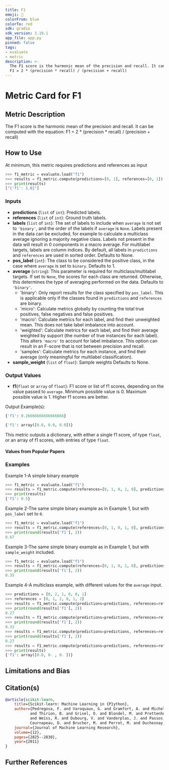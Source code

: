 ```yaml
---
title: F1
emoji: 🤗 
colorFrom: blue
colorTo: red
sdk: gradio
sdk_version: 3.19.1
app_file: app.py
pinned: false
tags:
- evaluate
- metric
description: >-
  The F1 score is the harmonic mean of the precision and recall. It can be computed with the equation:
  F1 = 2 * (precision * recall) / (precision + recall)
---
```


# Metric Card for F1


## Metric Description

The F1 score is the harmonic mean of the precision and recall. It can be computed with the equation:
F1 = 2 * (precision * recall) / (precision + recall)


## How to Use

At minimum, this metric requires predictions and references as input

```python
>>> f1_metric = evaluate.load("f1")
>>> results = f1_metric.compute(predictions=[0, 1], references=[0, 1])
>>> print(results)
["{'f1': 1.0}"]
```


### Inputs
- **predictions** (`list` of `int`): Predicted labels.
- **references** (`list` of `int`): Ground truth labels.
- **labels** (`list` of `int`): The set of labels to include when `average` is not set to `'binary'`, and the order of the labels if `average` is `None`. Labels present in the data can be excluded, for example to calculate a multiclass average ignoring a majority negative class. Labels not present in the data will result in 0 components in a macro average. For multilabel targets, labels are column indices. By default, all labels in `predictions` and `references` are used in sorted order. Defaults to None.
- **pos_label** (`int`): The class to be considered the positive class, in the case where `average` is set to `binary`. Defaults to 1.
- **average** (`string`): This parameter is required for multiclass/multilabel targets. If set to `None`, the scores for each class are returned. Otherwise, this determines the type of averaging performed on the data. Defaults to `'binary'`.
    - 'binary': Only report results for the class specified by `pos_label`. This is applicable only if the classes found in `predictions` and `references` are binary.
    - 'micro': Calculate metrics globally by counting the total true positives, false negatives and false positives.
    - 'macro': Calculate metrics for each label, and find their unweighted mean. This does not take label imbalance into account.
    - 'weighted': Calculate metrics for each label, and find their average weighted by support (the number of true instances for each label). This alters `'macro'` to account for label imbalance. This option can result in an F-score that is not between precision and recall.
    - 'samples': Calculate metrics for each instance, and find their average (only meaningful for multilabel classification).
- **sample_weight** (`list` of `float`): Sample weights Defaults to None.


### Output Values
- **f1**(`float` or `array` of `float`): F1 score or list of f1 scores, depending on the value passed to `average`. Minimum possible value is 0. Maximum possible value is 1. Higher f1 scores are better.

Output Example(s):
```python
{'f1': 0.26666666666666666}
```
```python
{'f1': array([0.8, 0.0, 0.0])}
```

This metric outputs a dictionary, with either a single f1 score, of type `float`, or an array of f1 scores, with entries of type `float`.


#### Values from Popular Papers




### Examples

Example 1-A simple binary example
```python
>>> f1_metric = evaluate.load("f1")
>>> results = f1_metric.compute(references=[0, 1, 0, 1, 0], predictions=[0, 0, 1, 1, 0])
>>> print(results)
{'f1': 0.5}
```

Example 2-The same simple binary example as in Example 1, but with `pos_label` set to `0`.
```python
>>> f1_metric = evaluate.load("f1")
>>> results = f1_metric.compute(references=[0, 1, 0, 1, 0], predictions=[0, 0, 1, 1, 0], pos_label=0)
>>> print(round(results['f1'], 2))
0.67
```

Example 3-The same simple binary example as in Example 1, but with `sample_weight` included.
```python
>>> f1_metric = evaluate.load("f1")
>>> results = f1_metric.compute(references=[0, 1, 0, 1, 0], predictions=[0, 0, 1, 1, 0], sample_weight=[0.9, 0.5, 3.9, 1.2, 0.3])
>>> print(round(results['f1'], 2))
0.35
```

Example 4-A multiclass example, with different values for the `average` input.
```python
>>> predictions = [0, 2, 1, 0, 0, 1]
>>> references = [0, 1, 2, 0, 1, 2]
>>> results = f1_metric.compute(predictions=predictions, references=references, average="macro")
>>> print(round(results['f1'], 2))
0.27
>>> results = f1_metric.compute(predictions=predictions, references=references, average="micro")
>>> print(round(results['f1'], 2))
0.33
>>> results = f1_metric.compute(predictions=predictions, references=references, average="weighted")
>>> print(round(results['f1'], 2))
0.27
>>> results = f1_metric.compute(predictions=predictions, references=references, average=None)
>>> print(results)
{'f1': array([0.8, 0. , 0. ])}
```


## Limitations and Bias



## Citation(s)
```bibtex
@article{scikit-learn,
    title={Scikit-learn: Machine Learning in {P}ython},
    author={Pedregosa, F. and Varoquaux, G. and Gramfort, A. and Michel, V.
           and Thirion, B. and Grisel, O. and Blondel, M. and Prettenhofer, P.
           and Weiss, R. and Dubourg, V. and Vanderplas, J. and Passos, A. and
           Cournapeau, D. and Brucher, M. and Perrot, M. and Duchesnay, E.},
    journal={Journal of Machine Learning Research},
    volume={12},
    pages={2825--2830},
    year={2011}
}
```


## Further References